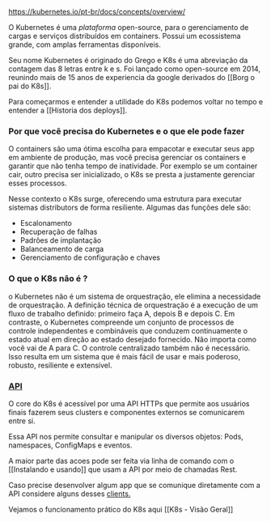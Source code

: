 https://kubernetes.io/pt-br/docs/concepts/overview/

O Kubernetes é uma *plataforma* open-source, para o gerenciamento de cargas e serviços distribuídos em containers. Possui um ecossistema grande, com amplas ferramentas disponíveis.

Seu nome Kubernetes é originado do Grego e K8s é uma abreviação da contagem das 8 letras entre k e s. Foi lançado como open-source em 2014, reunindo mais  de 15 anos de experiencia da google derivados do [[Borg o pai do K8s]].

Para começarmos e entender a utilidade  do K8s podemos voltar no tempo e entender a [[Historia dos deploys]].


### Por que você precisa do Kubernetes e o que ele pode fazer 

O containers são uma ótima escolha para empacotar e executar seus app em ambiente de produção, mas você precisa gerenciar os containers e garantir que não tenha tempo de inatividade.
Por exemplo se um container cair, outro precisa ser inicializado, o K8s se presta a justamente gerenciar esses processos.

Nesse contexto o K8s surge, oferecendo uma estrutura para executar sistemas distributors de forma resiliente. Algumas das funções dele são:
- Escalonamento
- Recuperação de falhas
- Padrões de implantação
- Balanceamento de carga
- Gerenciamento de configuração e chaves

### O que o K8s não é ?

o Kubernetes não é um sistema de orquestração, ele elimina a necessidade de orquestração. A definição técnica de orquestração é a execução de um fluxo de trabalho definido: primeiro faça A, depois B e depois C. Em contraste, o Kubernetes compreende um conjunto de processos de controle independentes e combináveis que conduzem continuamente o estado atual em direção ao estado desejado fornecido. Não importa como você vai de A para C. O controle centralizado também não é necessário. Isso resulta em um sistema que é mais fácil de usar e mais poderoso, robusto, resiliente e extensível.

### [API](https://kubernetes.io/docs/concepts/overview/kubernetes-api/)

O core do K8s é acessível por uma API HTTPs que permite aos usuários finais fazerem seus clusters e componentes externos se comunicarem entre si.

Essa API nos permite consultar e manipular os diversos objetos: Pods, namespaces, ConfigMaps e eventos.

A maior parte das acoes pode ser feita via linha de comando com o [[Instalando e usando]] que usam a API por meio de chamadas Rest.

Caso precise desenvolver algum app que se comunique diretamente com a API considere alguns desses [clients.](https://kubernetes.io/docs/reference/using-api/client-libraries/)

Vejamos o funcionamento prático do K8s aqui [[K8s - Visão Geral]]